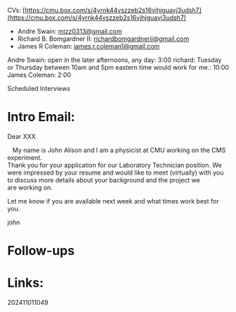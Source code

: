 CVs: [https://cmu.box.com/s/4yrnk44vszzeb2s16vjhjguavj3udsh7](https://cmu.box.com/s/4yrnk44vszzeb2s16vjhjguavj3udsh7)
- Andre Swain: mizz0313@gmail.com
- Richard B. Bomgardner II: richardbomgardnerii@gmail.com
- James R Coleman: james.r.coleman1@gmail.com 

Andre Swain: open in the later afternoons, any day:  3:00
richard: Tuesday or Thursday between 10am and 5pm eastern time would work for me.: 10:00
James Coleman: 2:00

Scheduled Interviews

# Intro Email: 
Dear XXX

  
   My name is John Alison and I am a physicist at CMU working on the CMS experiment.  
Thank you for your application for our Laboratory Technician position. We were impressed by your resume and would like to meet (virtually) with you to discuss more details about your background and the project we are working on. 

  
Let me know if you are available next week and what times work best for you. 

  

john


# Follow-ups


# Links: 



202411011049
